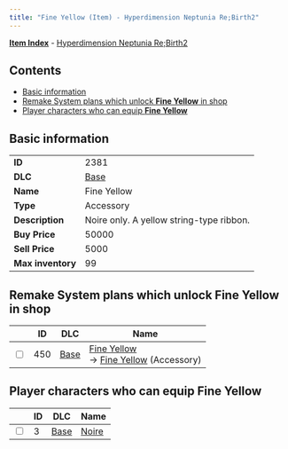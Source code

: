 ```yaml
---
title: "Fine Yellow (Item) - Hyperdimension Neptunia Re;Birth2"
---
```


[**Item Index**](/neptunia/rb2/item/index.html) - [Hyperdimension Neptunia Re;Birth2](/neptunia/rb2)

## Contents

- [Basic information](#basic-information)
- [Remake System plans which unlock **Fine Yellow** in shop](#remake-system-plans-which-unlock-fine-yellow-in-shop)
- [Player characters who can equip **Fine Yellow**](#player-characters-who-can-equip-fine-yellow)

## Basic information

|   |   |
| -- | -- |
| **ID** | 2381 |
| **DLC** | [Base](/neptunia/rb2/dlc/0-base.html) |
| **Name** | Fine Yellow |
| **Type** | Accessory |
| **Description** | Noire only. A yellow string-type ribbon. |
| **Buy Price** | 50000 |
| **Sell Price** | 5000 |
| **Max inventory** | 99 |

## Remake System plans which unlock **Fine Yellow** in shop

|    | ID | DLC | Name |
| -- | -- | --- | ---- |
| <input type="checkbox" id="rb2-remake-0-450" class="trackbox" /> | 450 | [Base](/neptunia/rb2/dlc/0-base.html) | [Fine Yellow](/neptunia/rb2/remake/0-450-fine-yellow.html)<br />→ [Fine Yellow](/neptunia/rb2/item/0-2381-fine-yellow.html) (Accessory) |

## Player characters who can equip **Fine Yellow**

|    | ID | DLC | Name |
| -- | -- | --- | ---- |
| <input type="checkbox" id="rb2-player-0-3" class="trackbox" /> | 3 | [Base](/neptunia/rb2/dlc/0-base.html) | [Noire](/neptunia/rb2/player/0-3-noire.html) |